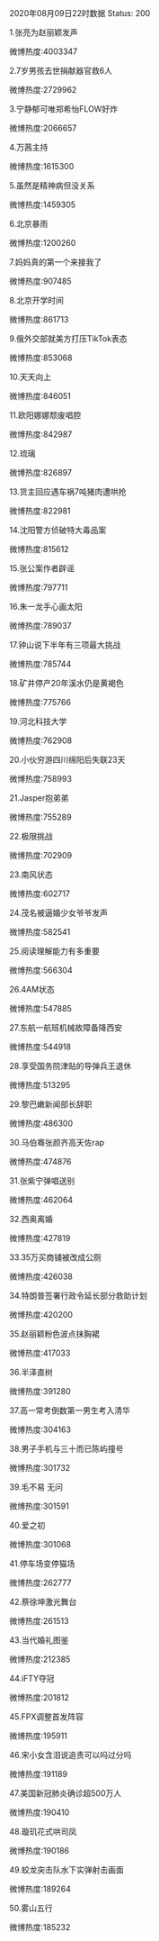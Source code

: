 2020年08月09日22时数据
Status: 200

1.张亮为赵丽颖发声

微博热度:4003347

2.7岁男孩去世捐献器官救6人

微博热度:2729962

3.宁静郁可唯郑希怡FLOW好炸

微博热度:2066657

4.万茜主持

微博热度:1615300

5.虽然是精神病但没关系

微博热度:1459305

6.北京暴雨

微博热度:1200260

7.妈妈真的第一个来接我了

微博热度:907485

8.北京开学时间

微博热度:861713

9.俄外交部就美方打压TikTok表态

微博热度:853068

10.天天向上

微博热度:846051

11.欧阳娜娜颓废唱腔

微博热度:842987

12.琉璃

微博热度:826897

13.货主回应遇车祸7吨猪肉遭哄抢

微博热度:822981

14.沈阳警方侦破特大毒品案

微博热度:815612

15.张公案作者辟谣

微博热度:797711

16.朱一龙手心画太阳

微博热度:789037

17.钟山说下半年有三项最大挑战

微博热度:785744

18.矿井停产20年溪水仍是黄褐色

微博热度:775766

19.河北科技大学

微博热度:762908

20.小伙穷游四川绵阳后失联23天

微博热度:758993

21.Jasper抱弟弟

微博热度:755289

22.极限挑战

微博热度:702909

23.南风状态

微博热度:602717

24.茂名被逼婚少女爷爷发声

微博热度:582541

25.阅读理解能力有多重要

微博热度:566304

26.4AM状态

微博热度:547885

27.东航一航班机械故障备降西安

微博热度:544918

28.享受国务院津贴的导弹兵王退休

微博热度:513295

29.黎巴嫩新闻部长辞职

微博热度:486300

30.马伯骞张颜齐高天佐rap

微博热度:474876

31.张紫宁弹唱送别

微博热度:462064

32.西奥离婚

微博热度:427819

33.35万买商铺被改成公厕

微博热度:426038

34.特朗普签署行政令延长部分救助计划

微博热度:420200

35.赵丽颖粉色波点抹胸裙

微博热度:417033

36.半泽直树

微博热度:391280

37.高一常考倒数第一男生考入清华

微博热度:304163

38.男子手机与三十而已陈屿撞号

微博热度:301732

39.毛不易 无问

微博热度:301591

40.爱之初

微博热度:301068

41.停车场变停猫场

微博热度:262777

42.蔡徐坤激光舞台

微博热度:261513

43.当代婚礼图鉴

微博热度:212385

44.iFTY夺冠

微博热度:201812

45.FPX调整首发阵容

微博热度:195911

46.宋小女含泪说追责可以吗过分吗

微博热度:191189

47.美国新冠肺炎确诊超500万人

微博热度:190410

48.璇玑花式哄司凤

微博热度:190186

49.蛟龙突击队水下实弹射击画面

微博热度:189264

50.雾山五行

微博热度:185232

